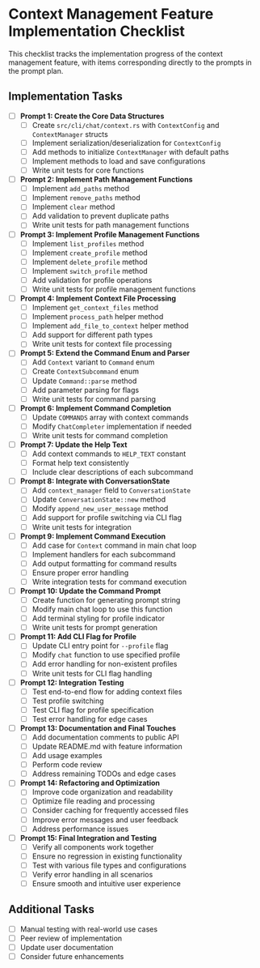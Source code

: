 # Context Management Feature Implementation Checklist

This checklist tracks the implementation progress of the context management feature, with items corresponding directly to the prompts in the prompt plan.

## Implementation Tasks

- [ ] **Prompt 1: Create the Core Data Structures**
  - [ ] Create `src/cli/chat/context.rs` with `ContextConfig` and `ContextManager` structs
  - [ ] Implement serialization/deserialization for `ContextConfig`
  - [ ] Add methods to initialize `ContextManager` with default paths
  - [ ] Implement methods to load and save configurations
  - [ ] Write unit tests for core functions

- [ ] **Prompt 2: Implement Path Management Functions**
  - [ ] Implement `add_paths` method
  - [ ] Implement `remove_paths` method
  - [ ] Implement `clear` method
  - [ ] Add validation to prevent duplicate paths
  - [ ] Write unit tests for path management functions

- [ ] **Prompt 3: Implement Profile Management Functions**
  - [ ] Implement `list_profiles` method
  - [ ] Implement `create_profile` method
  - [ ] Implement `delete_profile` method
  - [ ] Implement `switch_profile` method
  - [ ] Add validation for profile operations
  - [ ] Write unit tests for profile management functions

- [ ] **Prompt 4: Implement Context File Processing**
  - [ ] Implement `get_context_files` method
  - [ ] Implement `process_path` helper method
  - [ ] Implement `add_file_to_context` helper method
  - [ ] Add support for different path types
  - [ ] Write unit tests for context file processing

- [ ] **Prompt 5: Extend the Command Enum and Parser**
  - [ ] Add `Context` variant to `Command` enum
  - [ ] Create `ContextSubcommand` enum
  - [ ] Update `Command::parse` method
  - [ ] Add parameter parsing for flags
  - [ ] Write unit tests for command parsing

- [ ] **Prompt 6: Implement Command Completion**
  - [ ] Update `COMMANDS` array with context commands
  - [ ] Modify `ChatCompleter` implementation if needed
  - [ ] Write unit tests for command completion

- [ ] **Prompt 7: Update the Help Text**
  - [ ] Add context commands to `HELP_TEXT` constant
  - [ ] Format help text consistently
  - [ ] Include clear descriptions of each subcommand

- [ ] **Prompt 8: Integrate with ConversationState**
  - [ ] Add `context_manager` field to `ConversationState`
  - [ ] Update `ConversationState::new` method
  - [ ] Modify `append_new_user_message` method
  - [ ] Add support for profile switching via CLI flag
  - [ ] Write unit tests for integration

- [ ] **Prompt 9: Implement Command Execution**
  - [ ] Add case for `Context` command in main chat loop
  - [ ] Implement handlers for each subcommand
  - [ ] Add output formatting for command results
  - [ ] Ensure proper error handling
  - [ ] Write integration tests for command execution

- [ ] **Prompt 10: Update the Command Prompt**
  - [ ] Create function for generating prompt string
  - [ ] Modify main chat loop to use this function
  - [ ] Add terminal styling for profile indicator
  - [ ] Write unit tests for prompt generation

- [ ] **Prompt 11: Add CLI Flag for Profile**
  - [ ] Update CLI entry point for `--profile` flag
  - [ ] Modify `chat` function to use specified profile
  - [ ] Add error handling for non-existent profiles
  - [ ] Write unit tests for CLI flag handling

- [ ] **Prompt 12: Integration Testing**
  - [ ] Test end-to-end flow for adding context files
  - [ ] Test profile switching
  - [ ] Test CLI flag for profile specification
  - [ ] Test error handling for edge cases

- [ ] **Prompt 13: Documentation and Final Touches**
  - [ ] Add documentation comments to public API
  - [ ] Update README.md with feature information
  - [ ] Add usage examples
  - [ ] Perform code review
  - [ ] Address remaining TODOs and edge cases

- [ ] **Prompt 14: Refactoring and Optimization**
  - [ ] Improve code organization and readability
  - [ ] Optimize file reading and processing
  - [ ] Consider caching for frequently accessed files
  - [ ] Improve error messages and user feedback
  - [ ] Address performance issues

- [ ] **Prompt 15: Final Integration and Testing**
  - [ ] Verify all components work together
  - [ ] Ensure no regression in existing functionality
  - [ ] Test with various file types and configurations
  - [ ] Verify error handling in all scenarios
  - [ ] Ensure smooth and intuitive user experience

## Additional Tasks

- [ ] Manual testing with real-world use cases
- [ ] Peer review of implementation
- [ ] Update user documentation
- [ ] Consider future enhancements

